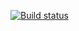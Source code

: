[![Build status](https://ci.appveyor.com/api/projects/status/55evtsqum9plw9x3?svg=true)](https://ci.appveyor.com/project/Katrina-Panina1/ahj-hw-3)
